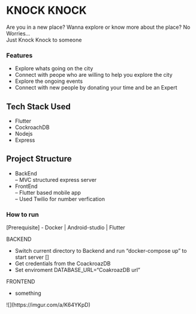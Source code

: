 <h1 class="code-line" data-line-start=0 data-line-end=1 ><a id="KNOCK_KNOCK_0"></a>KNOCK KNOCK</h1>
<p class="has-line-data" data-line-start="1" data-line-end="3">Are you in a new place? Wanna explore or know more about the place? No Worries…<br>
Just Knock Knock to someone</p>
<h3 class="code-line" data-line-start=4 data-line-end=5 ><a id="Features_4"></a>Features</h3>
<ul>
<li class="has-line-data" data-line-start="5" data-line-end="6">Explore whats going on the city</li>
<li class="has-line-data" data-line-start="6" data-line-end="7">Connect with peope who are willing to help you explore the city</li>
<li class="has-line-data" data-line-start="7" data-line-end="8">Explore the ongoing events</li>
<li class="has-line-data" data-line-start="8" data-line-end="10">Connect with new people by donating your time and be an Expert</li>
</ul>
<h2 class="code-line" data-line-start=10 data-line-end=11 ><a id="Tech_Stack_Used_10"></a>Tech Stack Used</h2>
<ul>
<li class="has-line-data" data-line-start="11" data-line-end="12">Flutter</li>
<li class="has-line-data" data-line-start="12" data-line-end="13">CockroachDB</li>
<li class="has-line-data" data-line-start="13" data-line-end="14">Nodejs</li>
<li class="has-line-data" data-line-start="14" data-line-end="16">Express</li>
</ul>
<h2 class="code-line" data-line-start=16 data-line-end=17 ><a id="Project_Structure_16"></a>Project Structure</h2>
<ul>
<li class="has-line-data" data-line-start="17" data-line-end="19">BackEnd<br>
– MVC structured express server</li>
<li class="has-line-data" data-line-start="19" data-line-end="23">FrontEnd<br>
– Flutter based mobile app<br>
– Used Twilio for number verfication</li>
</ul>
<h3 class="code-line" data-line-start=23 data-line-end=24 ><a id="How_to_run_23"></a>How to run</h3>
<p class="has-line-data" data-line-start="24" data-line-end="25">[Prerequisite] - Docker | Android-studio | Flutter</p>
<p class="has-line-data" data-line-start="26" data-line-end="27">BACKEND</p>
<ul>
<li class="has-line-data" data-line-start="27" data-line-end="28">Switch current directory to Backend and run “docker-compose up” to start server []</li>
<li class="has-line-data" data-line-start="28" data-line-end="29">Get credentials from the CoackroazDB</li>
<li class="has-line-data" data-line-start="29" data-line-end="31">Set enviroment DATABASE_URL=“CoakroazDB url”</li>
</ul>
<p class="has-line-data" data-line-start="31" data-line-end="32">FRONTEND</p>
<ul>
<li class="has-line-data" data-line-start="33" data-line-end="34">something</li>
</ul>
![](https://imgur.com/a/K64YKpD)
